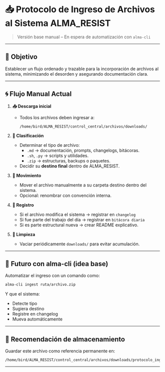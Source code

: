 # 📥 Protocolo de Ingreso de Archivos al Sistema ALMA_RESIST

> Versión base manual – En espera de automatización con `alma-cli`

---

## 🧭 Objetivo
Establecer un flujo ordenado y trazable para la incorporación de archivos al sistema, minimizando el desorden y asegurando documentación clara.

---

## 🌀 Flujo Manual Actual

1. **📥 Descarga inicial**
   - Todos los archivos deben ingresar a:
     ```
     /home/bird/ALMA_RESIST/control_central/archivos/downloads/
     ```

2. **🔎 Clasificación**
   - Determinar el tipo de archivo:
     - `.md` → documentación, prompts, changelogs, bitácoras.
     - `.sh`, `.py` → scripts y utilidades.
     - `.zip` → estructuras, backups o paquetes.
   - Decidir su **destino final** dentro de ALMA_RESIST.

3. **📂 Movimiento**
   - Mover el archivo manualmente a su carpeta destino dentro del sistema.
   - Opcional: renombrar con convención interna.

4. **📝 Registro**
   - Si el archivo modifica el sistema → registrar en `changelog`
   - Si fue parte del trabajo del día → registrar en `bitácora diaria`
   - Si es parte estructural nueva → crear README explicativo.

5. **🧹 Limpieza**
   - Vaciar periódicamente `downloads/` para evitar acumulación.

---

## 🧠 Futuro con alma-cli (idea base)
Automatizar el ingreso con un comando como:
```bash
alma-cli ingest ruta/archivo.zip
```
Y que el sistema:
- Detecte tipo
- Sugiera destino
- Registre en changelog
- Mueva automáticamente

---

## 📌 Recomendación de almacenamiento
Guardar este archivo como referencia permanente en:
```
/home/bird/ALMA_RESIST/control_central/archivos/downloads/protocolo_ingreso_archivos.md
```

---